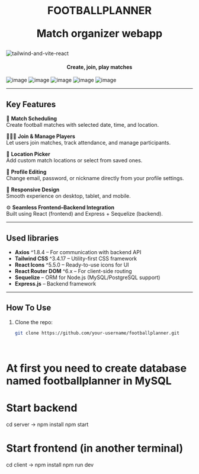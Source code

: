 <h1 align="center">
  <br>
  <br>          
  FOOTBALLPLANNER
  <br>
  
  <strong>Match organizer webapp</strong>
</h1>

![tailwind-and-vite-react](https://github.com/user-attachments/assets/b6d1a084-586a-409e-9554-39c77b7138de)

<h4 align="center">Create, join, play matches</h4>

![image](https://github.com/user-attachments/assets/c6d30b5c-1182-4458-babe-8187af6a3f02)
![image](https://github.com/user-attachments/assets/097776b2-b92f-48a9-8a24-b8a58d794d02)
![image](https://github.com/user-attachments/assets/51fe0403-6b79-4ac7-bfc1-8eff9f51a5b3)
![image](https://github.com/user-attachments/assets/5c2cf221-7c6d-406b-97a0-0fe3ec11c9fa)
![image](https://github.com/user-attachments/assets/1346c6b7-9be6-493a-a1b2-95e94581e230)


---

## Key Features

📅 **Match Scheduling**  
Create football matches with selected date, time, and location.

🧑‍🤝‍🧑 **Join & Manage Players**  
Let users join matches, track attendance, and manage participants.

📍 **Location Picker**  
Add custom match locations or select from saved ones.

📝 **Profile Editing**  
Change email, password, or nickname directly from your profile settings.

📱 **Responsive Design**  
Smooth experience on desktop, tablet, and mobile.

⚙️ **Seamless Frontend–Backend Integration**  
Built using React (frontend) and Express + Sequelize (backend).

---

## Used libraries

- **Axios** ^1.8.4 – For communication with backend API  
- **Tailwind CSS** ^3.4.17 – Utility-first CSS framework  
- **React Icons** ^5.5.0 – Ready-to-use icons for UI  
- **React Router DOM** ^6.x – For client-side routing  
- **Sequelize** – ORM for Node.js (MySQL/PostgreSQL support)  
- **Express.js** – Backend framework  

---

## How To Use

1. Clone the repo:
   ```bash
   git clone https://github.com/your-username/footballplanner.git

<br/>


# At first you need to create database named footballplanner in MySQL

# Start backend
cd server -> npm install
npm start

# Start frontend (in another terminal)
cd client -> npm install
npm run dev



